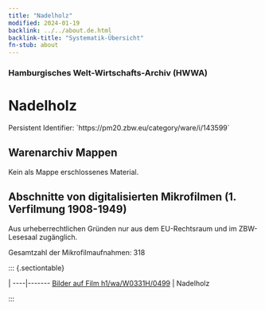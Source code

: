 ```yaml
---
title: "Nadelholz"
modified: 2024-01-19
backlink: ../../about.de.html
backlink-title: "Systematik-Übersicht"
fn-stub: about
---
```


### Hamburgisches Welt-Wirtschafts-Archiv (HWWA)

# Nadelholz

<div class="hint">Persistent Identifier: `https://pm20.zbw.eu/category/ware/i/143599`</div>







## Warenarchiv Mappen





Kein als Mappe erschlossenes Material.



<a id="filmsections" />

## Abschnitte von digitalisierten Mikrofilmen (1. Verfilmung 1908-1949)

<p>Aus urheberrechtlichen Gründen nur aus dem EU-Rechtsraum und im ZBW-Lesesaal zugänglich.</p>


<p>Gesamtzahl der Mikrofilmaufnahmen: 318</p>





::: {.sectiontable}

 | 
----|-------
<a class="btn" href="https://pm20.zbw.eu/film/h1/wa/W0331H/0499" rel="nofollow">Bilder auf Film h1/wa/W0331H/0499</a> | Nadelholz


:::
















